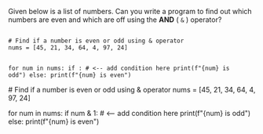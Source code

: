 Given below is a list of numbers. Can you write a program to find out which numbers are even and which are off using the **AND** ( `&` ) operator?


<codeblock language="python" type="exercise" testMode="fixedInput">
<code>
# Find if a number is even or odd using & operator
nums = [45, 21, 34, 64, 4, 97, 24]

for num in nums:
  if : # <-- add condition here
    print(f"{num} is odd")
  else:
    print(f"{num} is even")
</code>

<solution>
# Find if a number is even or odd using & operator
nums = [45, 21, 34, 64, 4, 97, 24]

for num in nums:
  if num & 1: # <-- add condition here
    print(f"{num} is odd")
  else:
    print(f"{num} is even")
</solution>
</codeblock>